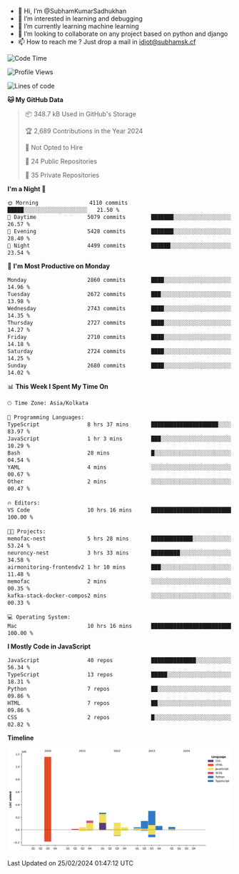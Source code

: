 - 👋 Hi, I’m @SubhamKumarSadhukhan
- 👀 I’m interested in learning and debugging
- 🌱 I’m currently learning machine learning
- 💞️ I’m looking to collaborate on any project based on python and django
- 📫 How to reach me ?
      Just drop a mail in idiot@subhamsk.cf

<!---
SubhamKumarSadhukhan/SubhamKumarSadhukhan is a ✨ special ✨ repository because its `README.md` (this file) appears on your GitHub profile.
You can click the Preview link to take a look at your changes.
--->


<!--START_SECTION:waka-->
![Code Time](http://img.shields.io/badge/Code%20Time-1%2C957%20hrs%2052%20mins-blue)

![Profile Views](http://img.shields.io/badge/Profile%20Views-0-blue)

![Lines of code](https://img.shields.io/badge/From%20Hello%20World%20I%27ve%20Written-2.4%20million%20lines%20of%20code-blue)

**🐱 My GitHub Data** 

> 📦 348.7 kB Used in GitHub's Storage 
 > 
> 🏆 2,689 Contributions in the Year 2024
 > 
> 🚫 Not Opted to Hire
 > 
> 📜 24 Public Repositories 
 > 
> 🔑 35 Private Repositories 
 > 
**I'm a Night 🦉** 

```text
🌞 Morning                4110 commits        █████░░░░░░░░░░░░░░░░░░░░   21.50 % 
🌆 Daytime                5079 commits        ███████░░░░░░░░░░░░░░░░░░   26.57 % 
🌃 Evening                5428 commits        ███████░░░░░░░░░░░░░░░░░░   28.40 % 
🌙 Night                  4499 commits        ██████░░░░░░░░░░░░░░░░░░░   23.54 % 
```
📅 **I'm Most Productive on Monday** 

```text
Monday                   2860 commits        ████░░░░░░░░░░░░░░░░░░░░░   14.96 % 
Tuesday                  2672 commits        ███░░░░░░░░░░░░░░░░░░░░░░   13.98 % 
Wednesday                2743 commits        ████░░░░░░░░░░░░░░░░░░░░░   14.35 % 
Thursday                 2727 commits        ████░░░░░░░░░░░░░░░░░░░░░   14.27 % 
Friday                   2710 commits        ████░░░░░░░░░░░░░░░░░░░░░   14.18 % 
Saturday                 2724 commits        ████░░░░░░░░░░░░░░░░░░░░░   14.25 % 
Sunday                   2680 commits        ████░░░░░░░░░░░░░░░░░░░░░   14.02 % 
```


📊 **This Week I Spent My Time On** 

```text
🕑︎ Time Zone: Asia/Kolkata

💬 Programming Languages: 
TypeScript               8 hrs 37 mins       █████████████████████░░░░   83.97 % 
JavaScript               1 hr 3 mins         ███░░░░░░░░░░░░░░░░░░░░░░   10.29 % 
Bash                     28 mins             █░░░░░░░░░░░░░░░░░░░░░░░░   04.54 % 
YAML                     4 mins              ░░░░░░░░░░░░░░░░░░░░░░░░░   00.67 % 
Other                    2 mins              ░░░░░░░░░░░░░░░░░░░░░░░░░   00.47 % 

🔥 Editors: 
VS Code                  10 hrs 16 mins      █████████████████████████   100.00 % 

🐱‍💻 Projects: 
memofac-nest             5 hrs 28 mins       █████████████░░░░░░░░░░░░   53.24 % 
neuroncy-nest            3 hrs 33 mins       █████████░░░░░░░░░░░░░░░░   34.58 % 
airmonitoring-frontendv2 1 hr 10 mins        ███░░░░░░░░░░░░░░░░░░░░░░   11.48 % 
memofac                  2 mins              ░░░░░░░░░░░░░░░░░░░░░░░░░   00.35 % 
kafka-stack-docker-compos2 mins              ░░░░░░░░░░░░░░░░░░░░░░░░░   00.33 % 

💻 Operating System: 
Mac                      10 hrs 16 mins      █████████████████████████   100.00 % 
```

**I Mostly Code in JavaScript** 

```text
JavaScript               40 repos            ██████████████░░░░░░░░░░░   56.34 % 
TypeScript               13 repos            █████░░░░░░░░░░░░░░░░░░░░   18.31 % 
Python                   7 repos             ██░░░░░░░░░░░░░░░░░░░░░░░   09.86 % 
HTML                     7 repos             ██░░░░░░░░░░░░░░░░░░░░░░░   09.86 % 
CSS                      2 repos             █░░░░░░░░░░░░░░░░░░░░░░░░   02.82 % 
```



**Timeline**

![Lines of Code chart](https://raw.githubusercontent.com/SubhamKumarSadhukhan/SubhamKumarSadhukhan/main/assets/bar_graph.png)


 Last Updated on 25/02/2024 01:47:12 UTC
<!--END_SECTION:waka-->
